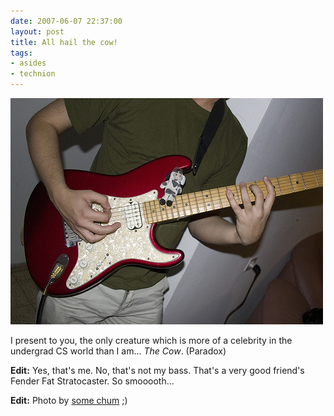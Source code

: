 ```yaml
---
date: 2007-06-07 22:37:00
layout: post
title: All hail the cow!
tags:
- asides
- technion
---
```


[![Paradox the cow](/assets/images/2007/06/534994007_ef57770ac3.jpg)](http://www.flickr.com/photos/paradox_the_cow/)

I present to you, the only creature which is more of a celebrity in the
undergrad CS world than I am... _The Cow_. (Paradox)

**Edit:** Yes, that's me. No, that's not my bass. That's a very good friend's
Fender Fat Stratocaster. So smooooth...

**Edit:** Photo by [some chum](http://flickr.com/photos/talgoldman) ;)
